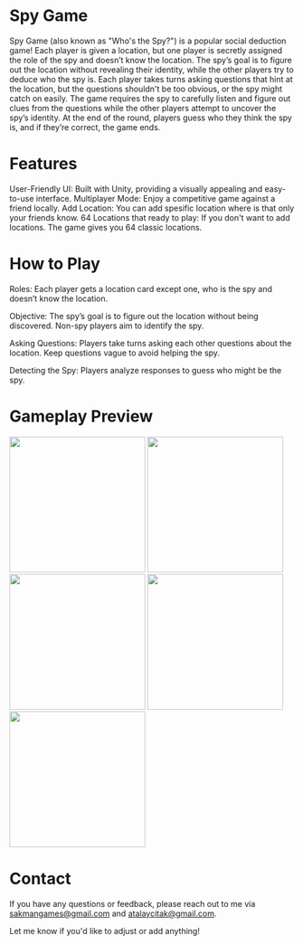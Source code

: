 # Spy Game
Spy Game (also known as "Who's the Spy?") is a popular social deduction game! Each player is given a location, 
but one player is secretly assigned the role of the spy and doesn’t know the location. 
The spy’s goal is to figure out the location without revealing their identity, while the other players try to deduce who the spy is. 
Each player takes turns asking questions that hint at the location, but the questions shouldn't be too obvious, or the spy might catch on easily.
The game requires the spy to carefully listen and figure out clues from the questions while the other players attempt to uncover the spy’s identity. 
At the end of the round, players guess who they think the spy is, and if they’re correct, the game ends.

# Features
User-Friendly UI: Built with Unity, providing a visually appealing and easy-to-use interface.
Multiplayer Mode: Enjoy a competitive game against a friend locally.
Add Location: You can add spesific location where is that only your friends know.
64 Locations that ready to play: If you don't want to add locations. The game gives you 64 classic locations.


# How to Play
Roles: Each player gets a location card except one, who is the spy and doesn’t know the location.

Objective: The spy’s goal is to figure out the location without being discovered. Non-spy players aim to identify the spy.

Asking Questions: Players take turns asking each other questions about the location. Keep questions vague to avoid helping the spy.

Detecting the Spy: Players analyze responses to guess who might be the spy.

# Gameplay Preview
<img src="https://github.com/user-attachments/assets/83e78123-6772-473d-ac89-04e1fdfc07c8" width="240">



<img src="https://github.com/user-attachments/assets/33a6b0eb-399e-454d-babe-2acd70e92c42" width="240">



<img src="https://github.com/user-attachments/assets/46d88e89-0ab1-4a29-847c-7f63a9602132" width="240">



<img src="https://github.com/user-attachments/assets/12c42499-2fee-4502-a4d1-3435df025b85" width="240">



<img src="https://github.com/user-attachments/assets/6b944535-86a5-4f44-8e2b-530aa8823300" width="240">




# Contact
If you have any questions or feedback, please reach out to me via sakmangames@gmail.com and atalaycitak@gmail.com.

Let me know if you'd like to adjust or add anything!








